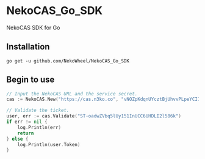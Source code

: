 # NekoCAS_Go_SDK
NekoCAS SDK for Go

## Installation
```
go get -u github.com/NekoWheel/NekoCAS_Go_SDK
```

## Begin to use
```go
// Input the NekoCAS URL and the service secret.
cas := NekoCAS.New("https://cas.n3ko.co", "vNOZpKdqnUYcztBjUhvvPLpeYCIIBVev")

// Validate the ticket.
user, err := cas.Validate("ST-oadwZVbq5lUy151InUCC6UHDLI2l586k")
if err != nil {
    log.Println(err)
    return
} else {
    log.Println(user.Token)
}
```